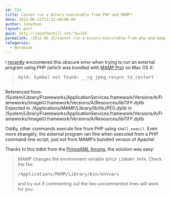 ```yaml
---
id: 334
title: Cannot run a binary executable from PHP and MAMP?
date: 2012-06-22T13:33:48+00:00
author: Jonathon
layout: post
guid: http://jonathonhill.net/?p=334
permalink: /2012-06-22/cannot-run-a-binary-executable-from-php-and-mamp/
categories:
  - Notebook
---
```

I <a href="http://jonathonhill.net/2012-05-18/unshorten-urls-with-php-and-curl/" target="_blank">recently</a> encountered this obscure error when trying to run an external program using PHP (which was bundled with <a href="http://www.mamp.info/en/mamp-pro/" target="_blank">MAMP Pro</a>) on Mac OS X:

> <pre>dyld: Symbol not found: __cg_jpeg_resync_to_restart
Referenced from: /System/Library/Frameworks/ApplicationServices.framework/Versions/A/Frameworks/ImageIO.framework/Versions/A/Resources/libTIFF.dylib
Expected in: /Applications/MAMP/Library/lib/libJPEG.dylib
in /System/Library/Frameworks/ApplicationServices.framework/Versions/A/Frameworks/ImageIO.framework/Versions/A/Resources/libTIFF.dylib</pre>

Oddly, other commands execute fine from PHP using `shell_exec()`. Even more strangely, the external program ran fine when executed from a PHP command-line script, just not from MAMP&#8217;s bundled version of Apache!

Thanks to this tidbit from the <a href="http://www.princexml.com/bb/viewtopic.php?f=4&t=3204" target="_blank">PrinceXML forums</a>, the solution was easy:

> MAMP changes the environment variable `$DYLD_LIBRARY_PATH`. Check the file:
> 
> <pre>/Applications/MAMP/Library/bin/envvars</pre>
> 
> and try out if commenting out the two uncommented lines will work for you.